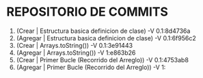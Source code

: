 # REPOSITORIO DE COMMITS

1) (Crear | Estructura  basica definicion de clase) -V 0.1:8d4736a
2) (Agregar | Estructura  basica definicion de clase) -V 0.1:6f956c2
3) (Crear | Arrays.toString()) -V 0.1:3e91443
4) (Agregar | Arrays.toString()) -V 1:e863b26
5) (Crear | Primer Bucle (Recorrido del Arreglo)) -V 0.1:4753ab8
6) (Agregar | Primer Bucle (Recorrido del Arreglo)) -V 1:
